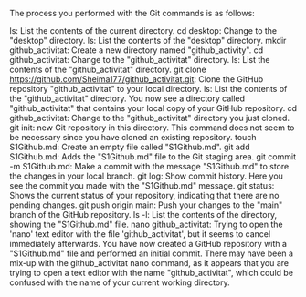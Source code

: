 The process you performed with the Git commands is as follows:

ls: List the contents of the current directory.
cd desktop: Change to the "desktop" directory.
ls: List the contents of the "desktop" directory.
mkdir github_activitat: Create a new directory named "github_activity".
cd github_activitat: Change to the "github_activitat" directory.
ls: List the contents of the "github_activitat" directory.
git clone https://github.com/Sheima177/github_activitat.git: Clone the GitHub repository "github_activitat" to your local directory.
ls: List the contents of the "github_activitat" directory. You now see a directory called "github_activitat" that contains your local copy of your GitHub repository.
cd github_activitat: Change to the "github_activitat" directory you just cloned.
git init:  new Git repository in this directory. This command does not seem to be necessary since you have cloned an existing repository.
touch S1Github.md: Create an empty file called "S1Github.md".
git add S1Github.md: Adds the "S1Github.md" file to the Git staging area.
git commit -m S1Github.md: Make a commit with the message "S1Github.md" to store the changes in your local branch.
git log: Show commit history. Here you see the commit you made with the "S1Github.md" message.
git status: Shows the current status of your repository, indicating that there are no pending changes.
git push origin main: Push your changes to the "main" branch of the GitHub repository.
ls -l: List the contents of the directory, showing the "S1Github.md" file.
nano github_activitat: Trying to open the 'nano' text editor with the file 'github_activitat', but it seems to cancel immediately afterwards.
You have now created a GitHub repository with a "S1Github.md" file and performed an initial commit. There may have been a mix-up with the github_activitat nano command, as it appears that you are trying to open a text editor with the name "github_activitat", which could be confused with the name of your current working directory.
